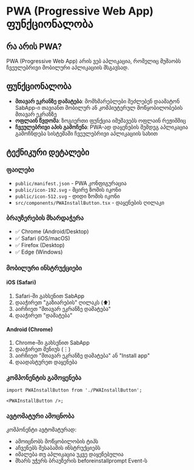 # PWA (Progressive Web App) ფუნქციონალობა

## რა არის PWA?

PWA (Progressive Web App) არის ვებ აპლიკაცია, რომელიც მუშაობს ჩვეულებრივი მობილური აპლიკაციის მსგავსად.

## ფუნქციონალობა

- **მთავარ ეკრანზე დამატება**: მომხმარებლები შეძლებენ დაამატონ SabApp-ი თავიანთ მობილურ ან კომპიუტერულ მოწყობილობების მთავარ ეკრანზე
- **ოფლაინ წვდომა**: ზოგიერთი ფუნქცია იმუშავებს ოფლაინ რეჟიმშიც
- **ჩვეულებრივი აპის გამოჩენა**: PWA-ად დაყენების შემდეგ აპლიკაცია გამოჩნდება სისტემაში ჩვეულებრივი აპლიკაციის სახით

## ტექნიკური დეტალები

### ფაილები

- `public/manifest.json` - PWA კონფიგურაცია
- `public/icon-192.svg` - მცირე ზომის იკონი
- `public/icon-512.svg` - დიდი ზომის იკონი
- `src/components/PWAInstallButton.tsx` - დაყენების ღილაკი

### ბრაუზერების მხარდაჭერა

- ✅ Chrome (Android/Desktop)
- ✅ Safari (iOS/macOS)
- ✅ Firefox (Desktop)
- ✅ Edge (Windows)

### მობილური ინსტრუქციები

#### iOS (Safari)

1. Safari-ში გახსენით SabApp
2. დააჭირეთ "გაზიარების" ღილაკს (⬆️)
3. აირჩიეთ "მთავარ ეკრანზე დამატება"
4. დააჭირეთ "დამატება"

#### Android (Chrome)

1. Chrome-ში გახსენით SabApp
2. დააჭირეთ მენიუს (⋮)
3. აირჩიეთ "მთავარ ეკრანზე დამატება" ან "Install app"
4. დაადასტურეთ დაყენება

### კომპონენტის გამოყენება

```tsx
import PWAInstallButton from './PWAInstallButton';

<PWAInstallButton />;
```

### ავტომატური ამოცნობა

კომპონენტი ავტომატურად:

- ამოიცნობს მოწყობილობის ტიპს
- აჩვენებს შესაბამის ინსტრუქციებს
- იმალება თუ აპლიკაცია უკვე დაყენებულია
- მხარს უჭერს ბრაუზერის beforeinstallprompt Event-ს
